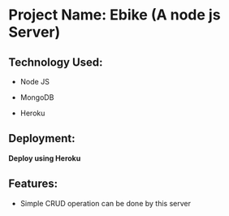 # Project Name: Ebike (A node js Server)

## Technology Used:

- Node JS

- MongoDB

- Heroku

## Deployment:

**Deploy using Heroku**

## Features:

- Simple CRUD operation can be done by this server
